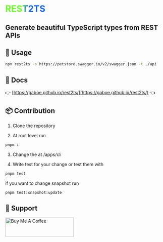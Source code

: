 # <span style="background: linear-gradient(90deg, #6bff25 41%, #1366ea 56%); -webkit-background-clip: text; color: transparent;">REST2TS</span>

## Generate beautiful TypeScript types from REST APIs

## 🚀 Usage

```bash
npx rest2ts -s https://petstore.swagger.io/v2/swagger.json -t ./api
```

## 📖 Docs

👉 [https://gaboe.github.io/rest2ts/](https://gaboe.github.io/rest2ts/) 👈

## 📦 Contribution

1. Clone the repository

2. At root level run

```bash
pnpm i
```

3. Change the at /apps/cli

4. Write test for your change or test them with

```bash
pnpm test
```

if you want to change snapshot run

```bash
pnpm test:snapshot:update
```

## 🤝 Support

<a href="https://www.buymeacoffee.com/gaboe" target="_blank">
    <img src="https://cdn.buymeacoffee.com/buttons/v2/default-yellow.png" alt="Buy Me A Coffee" style="height: 60px !important;width: 217px !important;" >
</a>
